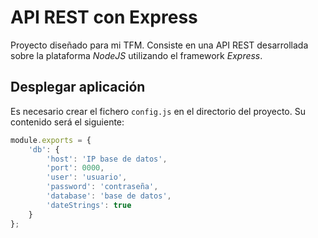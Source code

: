 # API REST con Express
Proyecto diseñado para mi TFM. Consiste en una API REST desarrollada sobre la
plataforma *NodeJS* utilizando el framework *Express*.

## Desplegar aplicación
Es necesario crear el fichero `config.js` en el directorio del proyecto. Su contenido será el siguiente:

```javascript
module.exports = {
    'db': {
        'host': 'IP base de datos',
        'port': 0000,
        'user': 'usuario',
        'password': 'contraseña',
        'database': 'base de datos',
        'dateStrings': true
    }
};
```
